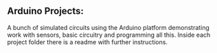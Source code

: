 ## Arduino Projects:

A bunch of simulated circuits using the Arduino platform demonstrating work with sensors, basic circuitry and programming all this. Inside each project folder there is a readme with further instructions. 
